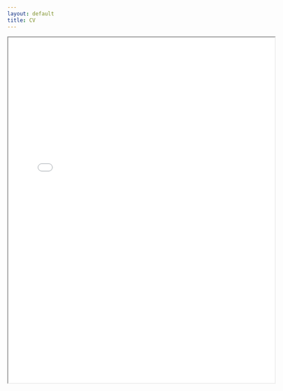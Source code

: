 ```yaml
---
layout: default
title: CV
---
```

<div class="pdf-page">
  <iframe src="/assets/cv/cv.pdf" width="612" height="792"></iframe>
</div>
